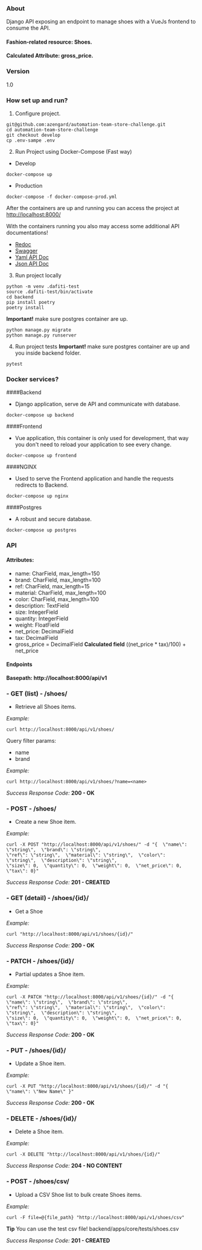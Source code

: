 ### About

Django API exposing an endpoint to manage shoes with a VueJs frontend to consume the API.

#### Fashion-related resource: Shoes.

#### Calculated Attribute: gross_price.

### Version
1.0

### How set up and run?

1. Configure project.
```console
git@github.com:azengard/automation-team-store-challenge.git
cd automation-team-store-challenge
git checkout develop
cp .env-sampe .env
```

2. Run Project using Docker-Compose (Fast way)
* Develop
```console
docker-compose up
```

* Production
```console
docker-compose -f docker-compose-prod.yml
```

After the containers are up and running you can access the project at [http://localhost:8000/](http://localhost:8000/)

With the containers running you also may access some additional API documentations!

* [Redoc](http://localhost:8000/docs/redoc/)
* [Swagger](http://localhost:8000/docs/swagger/)
* [Yaml API Doc](http://localhost:8000/docs/swagger.yaml)
* [Json API Doc](http://localhost:8000/docs/swagger.json)

3. Run project locally
```console
python -m venv .dafiti-test
source .dafiti-test/bin/activate
cd backend
pip install poetry
poetry install
```

**Important!** make sure postgres container are up.
```console
python manage.py migrate
python manage.py runserver
```

4. Run project tests
**Important!** make sure postgres container are up and you inside backend folder.
```console
pytest
```

### Docker services?

####Backend
* Django application, serve de API and communicate with database.
```console
docker-compose up backend
```

####Frontend
* Vue application, this container is only used for development, that way you don't need to reload your application to see every change.
```console
docker-compose up frontend
```

####NGINX
* Used to serve the Frontend application and handle the requests redirects to Backend.
```console
docker-compose up nginx
```

####Postgres
* A robust and secure database.
```console
docker-compose up postgres
```

### API

#### Attributes:
- name: CharField, max_length=150
- brand: CharField, max_length=100 
- ref: CharField, max_length=15
- material: CharField, max_length=100
- color: CharField, max_length=100
- description: TextField
- size: IntegerField
- quantity: IntegerField
- weight: FloatField
- net_price: DecimalField
- tax: DecimalField
- gross_price = DecimalField **Calculated field** ((net_price * tax)/100) + net_price 

#### Endpoints

**Basepath: http://localhost:8000/api/v1**

### **- GET (list) - /shoes/**
* Retrieve all Shoes items.

*Example:*
```console
curl http://localhost:8000/api/v1/shoes/
```

Query filter params:
- name
- brand

*Example:*
```console
curl http://localhost:8000/api/v1/shoes/?name=<name>
```

*Success Response Code:* **200 - OK**


### **- POST - /shoes/**
* Create a new Shoe item.

*Example:*
```console
curl -X POST "http://localhost:8000/api/v1/shoes/" -d "{  \"name\": \"string\",  \"brand\": \"string\",  
\"ref\": \"string\",  \"material\": \"string\",  \"color\": \"string\",  \"description\": \"string\",  
\"size\": 0,  \"quantity\": 0,  \"weight\": 0,  \"net_price\": 0,  \"tax\": 0}"
```

*Success Response Code:* **201 - CREATED**


### **- GET (detail) - /shoes/{id}/**
* Get a Shoe

*Example:*
```console
curl "http://localhost:8000/api/v1/shoes/{id}/"
```

*Success Response Code:* **200 - OK**


### **- PATCH - /shoes/{id}/**
* Partial updates a Shoe item.

*Example:*
```console
curl -X PATCH "http://localhost:8000/api/v1/shoes/{id}/" -d "{  \"name\": \"string\",  \"brand\": \"string\",  
\"ref\": \"string\",  \"material\": \"string\",  \"color\": \"string\",  \"description\": \"string\",  
\"size\": 0,  \"quantity\": 0,  \"weight\": 0,  \"net_price\": 0,  \"tax\": 0}"
```

*Success Response Code:* **200 - OK**


### **- PUT - /shoes/{id}/**
* Update a Shoe item.

*Example:*
```console
curl -X PUT "http://localhost:8000/api/v1/shoes/{id}/" -d "{  \"name\": \"New Name\" }"
```

*Success Response Code:* **200 - OK**


### **- DELETE - /shoes/{id}/**
* Delete a Shoe item.

*Example:*
```console
curl -X DELETE "http://localhost:8000/api/v1/shoes/{id}/"
```

*Success Response Code:* **204 - NO CONTENT**


### **- POST - /shoes/csv/**
* Upload a CSV Shoe list to bulk create Shoes items.

*Example:*
```console
curl -F file=@{file_path} "http://localhost:8000/api/v1/shoes/csv"
```
**Tip** You can use the test csv file! backend/apps/core/tests/shoes.csv

*Success Response Code:* **201 - CREATED**
